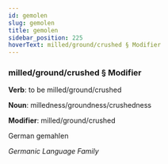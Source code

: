 ```yaml
---
id: gemolen
slug: gemolen
title: gemolen
sidebar_position: 225
hoverText: milled/ground/crushed § Modifier
---
```


### milled/ground/crushed § Modifier

**Verb**: to be milled/ground/crushed

**Noun**: milledness/groundness/crushedness

**Modifier**: milled/ground/crushed

German gemahlen 

*Germanic Language Family*